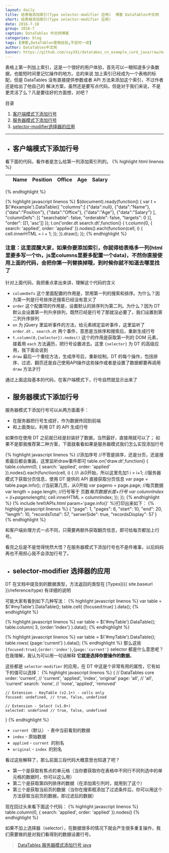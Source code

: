 ```yaml
---
layout: daily
title: 给表格添加索引(Type selector-modifier 应用)  博客 DataTables中文网
short: 给表格添加索引(Type selector-modifier 应用)
date: 2016-7-10
group: 2016-7
caption: DataTables 中文网博客
categories: blog
tags: [博客,DataTables使用经验,不定时一讲]
author: DataTables中文网
banner: https://github.com/ssy341/datatabes_cn_example_curd_java/raw/master/images/demo1.png
---
```


表格上第一列加上索引，这是一个很好的用户体验，首先可以一眼知道多少条数据，也能短时间里记忆操作的地方。总的来说
加上索引已经成为一个表格的标配，但是 DataTables 没有直接提供参数或者 API 方法来添加这个索引，不过作者还是给出了他自己的
解决方案，虽然还是要写点代码，但是对于我们来说，不是更灵活了么？凡是要往好的方面想，对吧？
<!--more-->

目录

1. [客户端模式下添加行号](#section1)
2. [服务器模式下添加行号](#section2)
3. [selector-modifier选择器的应用](#section3)

---

- <h2 id="section1">客户端模式下添加行号</h2>

看下面的代码，看作者是怎么给第一列添加索引列的。
{% highlight html linenos %}
<table id="example" class="display" cellspacing="0" width="100%">
    <thead>
        <tr>
            <th></th>
            <th>Name</th>
            <th>Position</th>
            <th>Office</th>
            <th>Age</th>
            <th>Salary</th>
        </tr>
    </thead>
</table>
{% endhighlight %}

{% highlight javascript linenos %}
    $(document).ready(function() {
        var t = $('#example').DataTable({
            "columns":[
                {"data":null},
                {"data":"Name"},
                {"data":"Position"},
                {"data":"Office"},
                {"data":"Age"},
                {"data":"Salary"}
            ],
            "columnDefs": [{
                "searchable": false,
                "orderable": false,
                "targets": 0
            }],
            "order": [[1, 'asc']]
        });
        t.on('order.dt search.dt',function() {
                    t.column(0, {
                        search: 'applied',
                        order: 'applied'
                    }).nodes().each(function(cell, i) {
                        cell.innerHTML = i + 1;
                    });
                }).draw();
    });
{% endhighlight %}

### **注意：这里提醒大家，如果你要添加索引，你就得给表格多一列(html里要多写一个th，js里columns里要多配置一个data)，不然你直接使用上面的代码，会把你第一列替换掉哦，到时候你就不知道去哪里找了**

针对上面代码，我把重点拿出来讲，理解这个代码的含义

- `columnDefs` 这个里面配置的作用是，禁用第一列的搜索和排序。为什么？因为第一列是行号排序还搜索已经没有意义了
- `order` 这个配置项的作用是，设置默认的排序列为第二列。为什么？因为 DT 默认会设置第一列升序排列，既然已经是行号了那就没必要了，我们设置到第二列升序排列
- `on` 为 jQuery 里监听事件的方法，给元素绑定监听事件，这里监听了 `order.dt` 、`search.dt` 两个事件，意思是当排序和搜索后，重新生成行号
- `t.column(0,{selector}).nodes()` 这个的作用是获取第一列的 DOM 元素，接着用 `each` 方法遍历，把行号设置进去。这里 `{selector}` 为 DT 的高级应用，我下面会说到
- `draw` 最后一个重绘方法，生成序号后，重新绘制。DT 的每个操作，包括排序、过滤、翻页还是自己使用API操作这些操作或者是设置了数据都要再调用 `draw` 方法才行

通过上面这段基本的代码，在客户端模式下，行号自然就显示出来了

- <h2 id="section2">服务器模式下添加行号</h2>

服务器模式下添加行号可以从两方面着手：

- 在服务器把行号生成好，作为数据传回到前端
- 和上面类似，利用 DT 的 API 生成行号

如果你在使用 DT 之前就已经是封装好了数据，当然最好，直接用就可以了；
如果不是那我推荐第二种方案，下面就看看如果是服务器模式我们怎么实现添加行号

{% highlight javascript linenos %}
//添加序号
//不管是排序，还是分页，还是搜索最后都会重画，这里监听draw事件即可
table.on('draw.dt',function() {
            table.column(0, {
                search: 'applied',
                order: 'applied'
            }).nodes().each(function(cell, i) {
                //i 从0开始，所以这里先加1
                i = i+1;
                //服务器模式下获取分页信息，使用 DT 提供的 API 直接获取分页信息
                var page = table.page.info();
                //当前第几页，从0开始
                var pageno = page.page;
                //每页数据
                var length = page.length;
                //行号等于 页数*每页数据长度+行号
                var columnIndex = (i+pageno*length);
                cell.innerHTML = columnIndex;
            });
        });
{% endhighlight %}
{% include href/APIs.html param='page.info()' %}打印出来如下：
{% highlight javascript linenos %}
{
    "page": 1,
    "pages": 6,
    "start": 10,
    "end": 20,
    "length": 10,
    "recordsTotal": 57,
    "serverSide": true,
    "recordsDisplay": 57
}
{% endhighlight %}

和客户端处理方式一点不同，只需要再额外获取翻页信息，即可给每页都加上行号。

看完之后是不是觉得恍然大悟？在服务器模式下添加行号也不是件难事，以后妈妈再也不用担心我不会添加行号了。

- <h2 id="section3">selector-modifier 选择器的应用</h2>

DT 在文档中提及到的数据类型，方法返回的类型在 [Types]({{ site.baseurl }}/reference/type) 有详细的说明

可能大家有看到如下几种写法：
{% highlight javascript linenos %}
var table = $('#myTable').DataTable();
table.cell( {focused:true} ).data();
{% endhighlight %}

{% highlight javascript linenos %}
var table = $('#myTable').DataTable();
table.column( 3, {order:'index'} ).data();
{% endhighlight %}

{% highlight javascript linenos %}
var table = $('#myTable').DataTable();
table.rows( {page:'current'} ).data();
{% endhighlight %}
那么这些 `{focused:true}`,`{order:'index'}`,`{page:'current'}` selector 都是什么意思呢？在我理解，我认为可以用一句话解释
**它就是选择你要操作的数据**。

这些都是 `selector-modifier` 的应用，在 DT 中这是个非常有用的属性，它有如下的值可以选择：
{% highlight javascript linenos %}
{
    // DataTables core
    order:  'current',  // 'current', 'applied', 'index',  'original'
    page:   'all',      // 'all',     'current'
    search: 'none',     // 'none',    'applied', 'removed'

    // Extension - KeyTable (v2.1+) - cells only
    focused: undefined, // true, false, undefined

    // Extension - Select (v1.0+)
    selected: undefined // true, false, undefined
}
{% endhighlight %}

- `current`（默认） - 表中当前看到的数据
- `index` - 原始数据
- `applied` - `current `的别名
- `original` - `index `的别名

看过这些解释了，那么前面三段代码大概意思也知道了吧？

- 第一个是获取有焦点的单元格（当你要获取你在表格中不同行不同列选中的单元格的数据时，你可以这么用）
- 第二个是获取第四列排序的数据（在添加索引列时，就用到了这个）
- 第三个是获取当前页的数据（当你在搜索框添加了过滤条件后，你可以用这个方法获取当前页的数据，即过滤后的数据）

现在回过头来看下面这个代码：
{% highlight javascript linenos %}
 table.column(0, {
                search: 'applied',
                order: 'applied'
            }).nodes()
{% endhighlight %}

如果不加上选择器（selector），在数据很多的情况下就会产生很多重复操作，我们需要做的是对我们看得到的数据设置行号。


>  [DataTables 服务器模式添加行号 java](https://github.com/ssy341/datatabes_cn_example_curd_java)